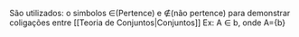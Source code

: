 São utilizados: o simbolos ∈(Pertence) e ∉(não pertence) para demonstrar coligações entre [[Teoria de Conjuntos|Conjuntos]]
Ex: A ∈ b, onde A={b}